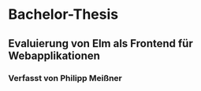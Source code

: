 # Bachelor-Thesis
## Evaluierung von Elm als Frontend für Webapplikationen

### Verfasst von Philipp Meißner
